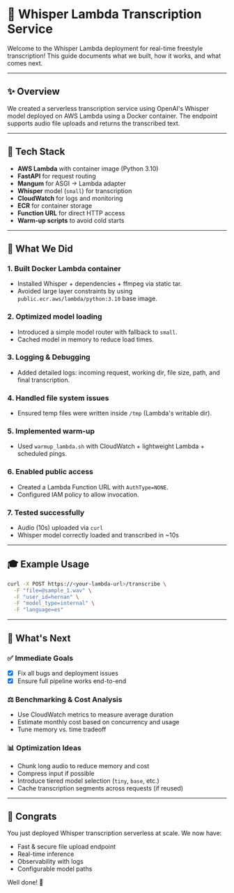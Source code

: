 # 🚀 Whisper Lambda Transcription Service

Welcome to the Whisper Lambda deployment for real-time freestyle transcription! This guide documents what we built, how it works, and what comes next.

---

## ✨ Overview

We created a serverless transcription service using OpenAI's Whisper model deployed on AWS Lambda using a Docker container. The endpoint supports audio file uploads and returns the transcribed text.

---

## 🚧 Tech Stack

* **AWS Lambda** with container image (Python 3.10)
* **FastAPI** for request routing
* **Mangum** for ASGI -> Lambda adapter
* **Whisper** model (`small`) for transcription
* **CloudWatch** for logs and monitoring
* **ECR** for container storage
* **Function URL** for direct HTTP access
* **Warm-up scripts** to avoid cold starts

---

## 📃 What We Did

### 1. **Built Docker Lambda container**

* Installed Whisper + dependencies + ffmpeg via static tar.
* Avoided large layer constraints by using `public.ecr.aws/lambda/python:3.10` base image.

### 2. **Optimized model loading**

* Introduced a simple model router with fallback to `small`.
* Cached model in memory to reduce load times.

### 3. **Logging & Debugging**

* Added detailed logs: incoming request, working dir, file size, path, and final transcription.

### 4. **Handled file system issues**

* Ensured temp files were written inside `/tmp` (Lambda's writable dir).

### 5. **Implemented warm-up**

* Used `warmup_lambda.sh` with CloudWatch + lightweight Lambda + scheduled pings.

### 6. **Enabled public access**

* Created a Lambda Function URL with `AuthType=NONE`.
* Configured IAM policy to allow invocation.

### 7. **Tested successfully**

* Audio (10s) uploaded via `curl`
* Whisper model correctly loaded and transcribed in \~10s

---

## 🎓 Example Usage

```bash
curl -X POST https://<your-lambda-url>/transcribe \
  -F "file=@sample_1.wav" \
  -F "user_id=hernan" \
  -F "model_type=internal" \
  -F "language=es"
```

---

## 🚀 What's Next

### ✅ Immediate Goals

* [x] Fix all bugs and deployment issues
* [x] Ensure full pipeline works end-to-end

### ⚖️ Benchmarking & Cost Analysis

* Use CloudWatch metrics to measure average duration
* Estimate monthly cost based on concurrency and usage
* Tune memory vs. time tradeoff

### 📊 Optimization Ideas

* Chunk long audio to reduce memory and cost
* Compress input if possible
* Introduce tiered model selection (`tiny`, `base`, etc.)
* Cache transcription segments across requests (if reused)

---

## 🎉 Congrats

You just deployed Whisper transcription serverless at scale. We now have:

* Fast & secure file upload endpoint
* Real-time inference
* Observability with logs
* Configurable model paths

Well done! 🌟
